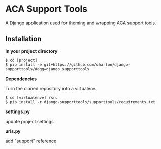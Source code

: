 ACA Support Tools
=================

A Django application used for theming and wrapping ACA support tools.

Installation
------------

**In your project directory**

    $ cd [project]
    $ pip install -e git+https://github.com/charlon/django-supporttools/#egg=django_supporttools

**Dependencies**

Turn the cloned repository into a virtualenv.

    $ cd [virtualenve] /src
    $ pip install -r django-supporttools/supporttools/requirements.txt
  
**settings.py**

update project settings

**urls.py**

add "support" reference
